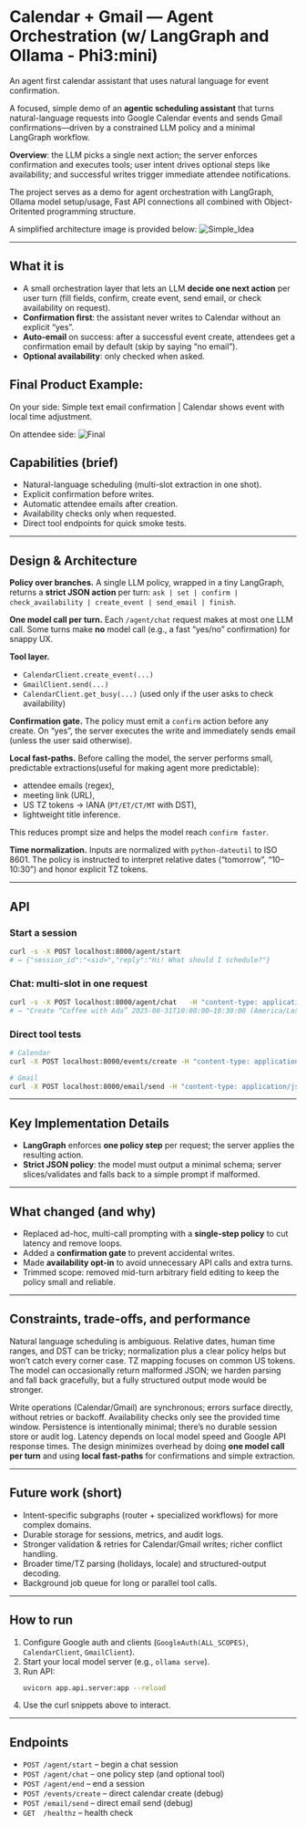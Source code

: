# Calendar + Gmail — Agent Orchestration (w/ LangGraph and Ollama - Phi3:mini)

An agent first calendar assistant that uses natural language for event confirmation.

A focused, simple demo of an **agentic scheduling assistant** that turns natural-language requests into Google Calendar events and sends Gmail confirmations—driven by a constrained LLM policy and a minimal LangGraph workflow.

**Overview**: the LLM picks a single next action; the server enforces confirmation and executes tools; user intent drives optional steps like availability; and successful writes trigger immediate attendee notifications.

The project serves as a demo for agent orchestration with LangGraph, Ollama model setup/usage, Fast API connections all combined with Object-Oritented programming structure.

A simplified architecture image is provided below:
![Simple_Idea](Simple_Idea.png)

---

## What it is

- A small orchestration layer that lets an LLM **decide one next action** per user turn (fill fields, confirm, create event, send email, or check availability on request).
- **Confirmation first**: the assistant never writes to Calendar without an explicit “yes”.
- **Auto-email** on success: after a successful event create, attendees get a confirmation email by default (skip by saying “no email”).
- **Optional availability**: only checked when asked.

Final Product Example:
---
On your side: Simple text email confirmation | Calendar shows event with local time adjustment.

On attendee side:
![Final](Final.png)

## Capabilities (brief)

- Natural-language scheduling (multi-slot extraction in one shot).
- Explicit confirmation before writes.
- Automatic attendee emails after creation.
- Availability checks only when requested.
- Direct tool endpoints for quick smoke tests.

---

## Design & Architecture

**Policy over branches.** A single LLM policy, wrapped in a tiny LangGraph, returns a **strict JSON action** per turn:
`ask | set | confirm | check_availability | create_event | send_email | finish`.

**One model call per turn.** Each `/agent/chat` request makes at most one LLM call. Some turns make **no** model call (e.g., a fast “yes/no” confirmation) for snappy UX.

**Tool layer.**
- `CalendarClient.create_event(...)`
- `GmailClient.send(...)`
- `CalendarClient.get_busy(...)` (used only if the user asks to check availability)

**Confirmation gate.** The policy must emit a `confirm` action before any create. On “yes”, the server executes the write and immediately sends email (unless the user said otherwise).

**Local fast-paths.** Before calling the model, the server performs small, predictable extractions(useful for making agent more predictable):
- attendee emails (regex),
- meeting link (URL),
- US TZ tokens → IANA (`PT/ET/CT/MT` with DST),
- lightweight title inference.

This reduces prompt size and helps the model reach `confirm faster`.

**Time normalization.** Inputs are normalized with `python-dateutil` to ISO 8601. The policy is instructed to interpret relative dates (“tomorrow”, “10–10:30”) and honor explicit TZ tokens.

---

## API

### Start a session
```bash
curl -s -X POST localhost:8000/agent/start
# → {"session_id":"<sid>","reply":"Hi! What should I schedule?"}
```

### Chat: multi-slot in one request
```bash
curl -s -X POST localhost:8000/agent/chat   -H "content-type: application/json"   -d '{"session_id":"<sid>","message":"schedule coffee with Ada tomorrow 10-10:30 PT, add bob@example.com"}'
# → "Create “Coffee with Ada” 2025-08-31T10:00:00–10:30:00 (America/Los_Angeles) with [bob@example.com]? (yes/no)"
```

### Direct tool tests
```bash
# Calendar
curl -X POST localhost:8000/events/create -H "content-type: application/json"   -d '{"title":"Coffee","start_iso":"2025-08-18T10:00:00","end_iso":"2025-08-18T10:30:00","timezone":"America/Chicago","attendees":["you@example.com"]}'

# Gmail
curl -X POST localhost:8000/email/send -H "content-type: application/json"   -d '{"to":["you@example.com"],"subject":"Test","body_text":"Hello."}'
```

---

## Key Implementation Details

- **LangGraph** enforces **one policy step** per request; the server applies the resulting action.
- **Strict JSON policy**: the model must output a minimal schema; server slices/validates and falls back to a simple prompt if malformed.

---

## What changed (and why)

- Replaced ad-hoc, multi-call prompting with a **single-step policy** to cut latency and remove loops.
- Added a **confirmation gate** to prevent accidental writes.
- Made **availability opt-in** to avoid unnecessary API calls and extra turns.
- Trimmed scope: removed mid-turn arbitrary field editing to keep the policy small and reliable.

---

## Constraints, trade-offs, and performance

Natural language scheduling is ambiguous. Relative dates, human time ranges, and DST can be tricky; normalization plus a clear policy helps but won’t catch every corner case. TZ mapping focuses on common US tokens. The model can occasionally return malformed JSON; we harden parsing and fall back gracefully, but a fully structured output mode would be stronger.

Write operations (Calendar/Gmail) are synchronous; errors surface directly, without retries or backoff. Availability checks only see the provided time window. Persistence is intentionally minimal; there’s no durable session store or audit log. Latency depends on local model speed and Google API response times. The design minimizes overhead by doing **one model call per turn** and using **local fast-paths** for confirmations and simple extraction.

---

## Future work (short)

- Intent-specific subgraphs (router + specialized workflows) for more complex domains.
- Durable storage for sessions, metrics, and audit logs.
- Stronger validation & retries for Calendar/Gmail writes; richer conflict handling.
- Broader time/TZ parsing (holidays, locale) and structured-output decoding.
- Background job queue for long or parallel tool calls.

---

## How to run

1. Configure Google auth and clients (`GoogleAuth(ALL_SCOPES)`, `CalendarClient`, `GmailClient`).
2. Start your local model server (e.g., `ollama serve`).
3. Run API:  
   ```bash
   uvicorn app.api.server:app --reload
   ```
4. Use the curl snippets above to interact.

---

## Endpoints

- `POST /agent/start` – begin a chat session
- `POST /agent/chat` – one policy step (and optional tool)
- `POST /agent/end` – end a session
- `POST /events/create` – direct calendar create (debug)
- `POST /email/send` – direct email send (debug)
- `GET  /healthz` – health check
